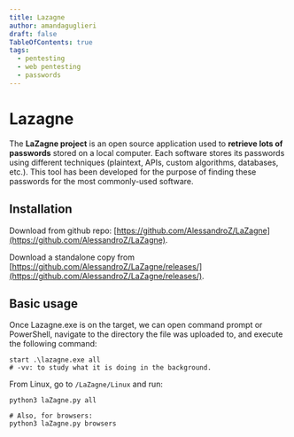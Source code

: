 ```yaml
---
title: Lazagne 
author: amandaguglieri
draft: false
TableOfContents: true
tags:
  - pentesting
  - web pentesting
  - passwords
---
```


# Lazagne

The **LaZagne project** is an open source application used to **retrieve lots of passwords** stored on a local computer. Each software stores its passwords using different techniques (plaintext, APIs, custom algorithms, databases, etc.). This tool has been developed for the purpose of finding these passwords for the most commonly-used software.

## Installation

Download from github repo: [https://github.com/AlessandroZ/LaZagne](https://github.com/AlessandroZ/LaZagne).

Download a standalone copy from [https://github.com/AlessandroZ/LaZagne/releases/](https://github.com/AlessandroZ/LaZagne/releases/).


## Basic usage

Once Lazagne.exe is on the target, we can open command prompt or PowerShell, navigate to the directory the file was uploaded to, and execute the following command:

```cmd-session
start .\lazagne.exe all
# -vv: to study what it is doing in the background.
```

From Linux, go to `/LaZagne/Linux` and run:

```shell-session
python3 laZagne.py all

# Also, for browsers:
python3 laZagne.py browsers
```